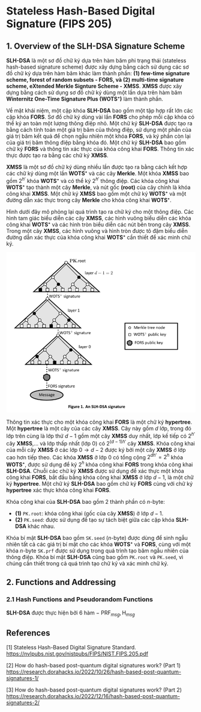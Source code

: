 # Stateless Hash-Based Digital Signature (FIPS 205)

## 1. Overview of the SLH-DSA Signature Scheme

**SLH-DSA** là một sơ đồ chữ ký dựa trên hàm băm phi trạng thái (stateless hash-based signature scheme) được xây dựng bằng cách sử dụng các sơ đồ chữ ký dựa trên hàm băm khác làm thành phần: **(1) few-time signature scheme, forest of random subsets - FORS, và (2) multi-time signature scheme, eXtended Merkle Signture Scheme - XMSS**. **XMSS** được xây dựng bằng cách sử dụng sơ đồ chữ ký dùng một lần dựa trên hàm băm **Winternitz One-Time Signature Plus (WOTS⁺)** làm thành phần.

Về mặt khái niệm, một cặp khóa **SLH-DSA** bao gồm một tập hợp rất lớn các cặp khóa **FORS**. Sơ đồ chữ ký dùng vài lần **FORS** cho phép mỗi cặp khóa có thể ký an toàn một lượng thông điệp nhỏ. Một chữ ký **SLH-DSA** được tạo ra bằng cách tính toán một giá trị băm của thông điệp, sử dụng một phần của giá trị băm kết quả để chọn ngẫu nhiên một khóa **FORS**, và ký phần còn lại của giá trị băm thông điệp bằng khóa đó. Một chữ ký **SLH-DSA** bao gồm chữ ký **FORS** và thông tin xác thực của khóa công khai **FORS**. Thông tin xác thực được tạo ra bằng các chữ ký **XMSS**.

**XMSS** là một sơ đồ chữ ký dùng nhiều lần được tạo ra bằng cách kết hợp các chữ ký dùng một lần **WOTS⁺** và các cây **Merkle**. Một khóa **XMSS** bao gồm $2^{h'}$ khóa **WOTS⁺** và có thể ký $2^{h'}$ thông điệp. Các khóa công khai **WOTS⁺** tạo thành một cây **Merkle**, và nút gốc **(root)** của cây chính là khóa công khai **XMSS**. Một chữ ký **XMSS** bao gồm một chữ ký **WOTS⁺** và một đường dẫn xác thực trong cây **Merkle** cho khóa công khai **WOTS⁺**.

Hình dưới đây mô phỏng lại quá trình tạo ra chữ ký cho một thông điệp. Các hình tam giác biểu diễn các cây **XMSS**, các hình vuông biểu diễn các khóa công khai **WOTS⁺** và các hình tròn biểu diễn các nút bên trong cây **XMSS**. Trong một cây **XMSS**, các hình vuông và hình tròn được tô đậm biểu diễn đường dẫn xác thực của khóa công khai **WOTS⁺** cần thiết để xác minh chữ ký.

![alt text](/images/1.png)

Thông tin xác thực cho một khóa công khai **FORS** là một chữ ký **hypertree**. Một **hypertree** là một cây của các cây **XMSS**. Cây này gồm $d$ lớp, trong đó lớp trên cùng là lớp thứ $d-1$ gồm một cây **XMSS** duy nhất, lớp kế tiếp có $2^{h'}$ cây **XMSS**,... và lớp thấp nhất (lớp $0$) có $2^{(d-1)h'}$ cây **XMSS**. Khóa công khai của mỗi cây **XMSS** ở các lớp $0 \rightarrow d-2$ được ký bởi một cây **XMSS** ở lớp cao hơn tiếp theo. Các khóa **XMSS** ở lớp $0$ có tổng cộng $2^{dh'} = 2^h$ khóa **WOTS⁺**, được sử dụng để ký $2^h$ khóa công khai **FORS** trong khóa công khai **SLH-DSA**. Chuỗi các chữ ký **XMSS** được sử dụng để xác thực một khóa công khai **FORS**, bắt đầu bằng khóa công khai **XMSS** ở lớp $d-1$, là một chữ ký **hypertree**. Một chữ ký **SLH-DSA** bao gồm chữ ký **FORS** cùng với chữ ký **hypertree** xác thực khóa công khai **FORS**.

Khóa công khai của **SLH-DSA** bao gồm $2$ thành phần có $n$-byte:
- **(1)** `PK.root`: khóa công khai (gốc của cây **XMSS**) ở lớp $d-1$.
- **(2)** `PK.seed`: được sử dụng để tạo sự tách biệt giữa các cặp khóa **SLH-DSA** khác nhau.

Khóa bí mật **SLH-DSA** bao gồm `SK.seed` ($n$-byte) được dùng để sinh ngẫu nhiên tất cả các giá trị bí mật cho các khóa **WOTS⁺** và **FORS**, cùng với một khóa $n$-byte `SK.prf` được sử dụng trong quá trình tạo băm ngẫu nhiên của thông điệp. Khóa bí mật **SLH-DSA** cũng bao gồm `PK.root` và `PK.seed`, vì chúng cần thiết trong cả quá trình tạo chữ ký và xác minh chữ ký.

## 2. Functions and Addressing

### 2.1 Hash Functions and Pseudorandom Functions

**SLH-DSA** được thực hiện bởi $6$ hàm $-$ $\text{PRF}_{msg}, \text{H}_{msg}$













## References
[1] Stateless Hash-Based Digital Signature Standard. https://nvlpubs.nist.gov/nistpubs/FIPS/NIST.FIPS.205.pdf

[2] How do hash-based post-quantum digital signatures work? (Part 1) https://research.dorahacks.io/2022/10/26/hash-based-post-quantum-signatures-1/

[3] How do hash-based post-quantum digital signatures work? (Part 2) https://research.dorahacks.io/2022/12/16/hash-based-post-quantum-signatures-2/